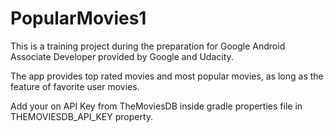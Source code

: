 # PopularMovies1
This is a training project during the preparation for Google Android Associate Developer provided by Google and Udacity.

The app provides top rated movies and most popular movies, as long as the feature of favorite user movies.

Add your on API Key from TheMoviesDB inside gradle properties file in THEMOVIESDB_API_KEY property.
